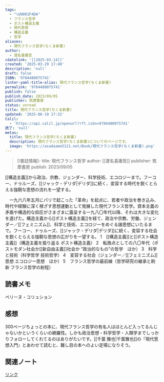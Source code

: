 ```yaml
---
tags:
  - "\U0001F4DA"
  - フランス哲学
  - ポスト構造主義
  - 現代思想
  - 構造主義
  - 哲学
aliases:
  - 現代フランス哲学(ちくま新書)
author:
  - 渡名喜庸哲
cdatelink: '[[2025-03-14]]'
created: '2025-03-29 17:40'
description: 'null'
draft: false
ISBN: '9784480075741'
linter-yaml-title-alias: 現代フランス哲学(ちくま新書)
permalink: '9784480075741'
publish: false
publish_date: 2023/09/05
publisher: 筑摩書房
status: unread
title: 現代フランス哲学(ちくま新書)
updated: '2025-06-19 17:32'
Calil:
  - 'https://api.calil.jp/openurl?rft.isbn=9784480075741'
読了: 'null'
metas:
  title: 現代フランス哲学(ちくま新書)
  description: 現代フランス哲学(ちくま新書)についてのページです。
  image: 'https://asadaame5121.net/Book/現代フランス哲学(ちくま新書).png'
---
```

>[!書誌情報]-
>title: 現代フランス哲学
>author: [[渡名喜庸哲]]
>publisher: 筑摩書房
>publish: 2023/09/05

[[構造主義]]から政治、宗教、ジェンダー、科学技術、エコロジーまで。フーコー、ドゥルーズ、[[ジャック・デリダ|デリダ]]に続く、変容する時代を鋭くとらえる強靭な思想の流れを一望する。

　一九六八年五月にパリで起こった「革命」を起点に、若者や政治を巻き込み、時代や経験に深く根ざす思想運動として発展した現代フランス哲学。資本主義の矛盾や構造的な抑圧がさまざまに露呈する一九八〇年代以降、それは大きな変化を遂げた。構造主義から[[ポスト構造主義]]を経て、政治や宗教、労働、ジェンダー／[[フェミニズム]]、科学と技術、エコロジーをめぐる諸思想にいたるまで。フーコー、ドゥルーズ、[[ジャック・デリダ|デリダ]]に続く、変容する社会を鋭くとらえる強靭な思想の広がりを一望する。
1　[[構造主義]]と[[ポスト構造主義]]（構造主義を振り返る
ポスト構造主義）
2　転換点としての八〇年代（ポストモダン社会か[[新自由主義]]社会か
“政治的なもの”の哲学　ほか）
3　科学と技術（科学哲学
技術哲学）
4　変容する社会（ジェンダー／[[フェミニズム]]思想
エコロジー思想　ほか）
5　フランス哲学の最前線（哲学研究の継承と刷新
フランス哲学の射程）

## 読書メモ
ペリーヌ・コリュション
## 感想
300ページちょっとの本に、現代フランス哲学の有名人はほとんど入ってるんじゃないかというくらいの網羅性。しかも政治思想・科学哲学・人類学までしっかりフォローしてくれてるのはありがたいです。[[千葉 雅也|千葉雅也]]の『現代思想入門』とあわせて読むと、難し目の本へのよい足場になりそう。
## 関連ノート

<a href="https://asadaame5121.net/9784480075741" class="u-url">リンク</a>
